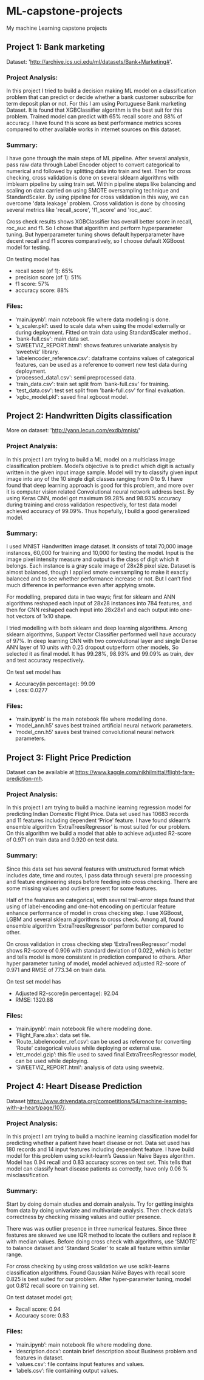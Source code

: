 # ML-capstone-projects
My machine Learning capstone projects

## Project 1: Bank marketing 
Dataset: 'http://archive.ics.uci.edu/ml/datasets/Bank+Marketing#'.
### Project Analysis:
In this project I tried to build a decision making ML model on a classification problem that can predict or decide whether a bank customer subscribe for term deposit plan or not. For this I am using Portuguese Bank marketing Dataset. It is found that XGBClassifier algorithm is the best suit for this problem. Trained model can predict with 65% recall score and 88% of accuracy. I have found this score as best performance metrics scores compared to other available works in internet sources on this dataset.
### Summary:
I have gone through the main steps of ML pipeline. After several analysis, pass raw data through Label Encoder object to convert categorical to numerical and followed by splitting data into train and test. Then for cross checking, cross validation is done on several sklearn algorithms with imblearn pipeline by using train set. Within pipeline steps like balancing and scaling on data carried on using SMOTE oversampling technique and StandardScaler. By using pipeline for cross validation in this way, we can overcome 'data leakage' problem. Cross validation is done by choosing several metrics like 'recall_score', 'f1_score' and 'roc_auc'.

Cross check results shows XGBClassifier has overall better score in recall, roc_auc and f1. So I chose that algorithm and perform hyperparameter tuning. But hyperparameter tuning shows default hyperparameter have decent recall and f1 scores comparatively, so I choose default XGBoost model for testing. 

On testing model has
- recall score (of 1): 65%
- precision score (of 1): 51%
- f1 score: 57%
- accuracy score: 88%
### Files:
-	‘main.ipynb’: main notebook file where data modeling  is done.
-	‘s_scaler.pkl’: used to scale data when using the model externally or during deployment. Fitted on train data using StandardScaler method..
-	'bank-full.csv': main data set.
-	‘SWEETVIZ_REPORT.html’: shows features univariate analysis by ‘sweetviz’ library.
-	'labelencoder_reference.csv': dataframe contains values of categorical features, can be used as a reference to convert new test data during deployment.
-	'processed_data1.csv': semi preprocessed data.
-	'train_data.csv': train set split from 'bank-full.csv' for training.
-	'test_data.csv': test set split from 'bank-full.csv' for final evaluation.
-	‘xgbc_model.pkl': saved final xgboost model.



## Project 2: Handwritten Digits classification
More on dataset: 'http://yann.lecun.com/exdb/mnist/' 
### Project Analysis:
In this project I am trying to build a ML model on a multiclass image classification problem. Model’s objective is to predict which digit is actually written in the given input image sample. Model will try to classify given input image into any of the 10 single digit classes ranging from 0 to 9. I have found that deep learning approach is good for this problem, and more over it is computer vision related Convolutional neural network address best. By using Keras CNN, model got maximum 99.28% and 98.93% accuracy during training and cross validation respectively, for test data model achieved accuracy of 99.09%. Thus hopefully, I build  a good generalized model.
### Summary:
I used MNIST Handwritten image dataset. It consists of total 70,000 image instances, 60,000 for training and 10,000 for testing the model. Input is the image pixel intensity measure and output is the class of digit which it belongs. Each instance is a gray scale image of 28x28 pixel size. Dataset is almost balanced, though I applied smote oversampling to make it exactly balanced and to see whether performance increase or not. But I can’t find much difference in performance even after applying smote.

For modelling, prepared data in two ways; first for sklearn and ANN algorithms reshaped each input of 28x28 instances into 784 features, and then for CNN reshaped each input into 28x28x1 and each output into one-hot vectors of 1x10 shape.

I tried modelling with both sklearn and deep learning algorithms. Among sklearn algorithms, Support Vector Classifier performed well have accuracy of 97%. In deep learning CNN with two convolutional layer and single Dense ANN layer of 10 units with 0.25 dropout outperform other models, So selected it as final model. It has 99.28%, 98.93% and 99.09% as train, dev and test accuracy respectively.

On test set model has
- Accuracy(in percentage):  99.09
- Loss: 0.0277
### Files:
-	‘main.ipynb’ is the main notebook file where modelling done.
-	‘model_ann.h5’ saves best trained artificial neural network parameters. 
-	‘model_cnn.h5’ saves best trained convolutional neural network parameters.



## Project 3: Flight Price Prediction
Dataset can be available at https://www.kaggle.com/nikhilmittal/flight-fare-prediction-mh.
### Project Analysis:
In this project I am trying to build a machine learning regression model for predicting Indian Domestic Flight Price. Data set used has 10683 records and 11 features including dependent ‘Price’ feature. I have found sklearn’s ensemble algorithm ‘ExtraTreesRegressor’ is most suited for our problem. On this algorithm we build a model that able to achieve adjusted R2-score of 0.971 on train data and 0.920 on test data. 
### Summary:
Since this data set has several features with unstructured format which includes date, time and routes, I pass data through several pre processing and feature engineering steps before feeding into cross checking. There are some missing values and outliers present for some features.

Half of the features are categorical, with several trail-error steps found that using of label-encoding and one-hot encoding on perticular feature enhance performance of model in cross checking step. I use XGBoost, LGBM and several sklearn algorithms to cross check. Among all, found ensemble algorithm ‘ExtraTreesRegressor’ perform better compared to other.

On cross validation in cross checking step ‘ExtraTreesRegressor’ model shows R2-score of 0.906 with standard deviation of 0.022, which is better and tells model is more consistent in prediction compared to others. After hyper parameter tuning of model, model achieved adjusted R2-score of 0.971 and RMSE of 773.34 on train data.

On test set model has
- Adjusted R2-score(in percentage): 92.04
- RMSE: 1320.88
### Files:
-	‘main.ipynb’: main notebook file where modeling done.
-	‘Flight_Fare.xlsx’: data set file.
-	‘Route_labelencoder_ref.csv’: can be used as reference for converting 'Route' categorical values while deploying or external use.
-	‘etr_model.gzip’: this file used to saved final ExtraTreesRegressor model, can be used while deploying.
-	'SWEETVIZ_REPORT.html': analysis of data using sweetviz.



## Project 4: Heart Disease Prediction
Dataset https://www.drivendata.org/competitions/54/machine-learning-with-a-heart/page/107/.
### Project Analysis:
In this project I am trying to build a machine learning classification model for predicting whether a patient have heart disease or not. Data set used has 180 records and 14 input features including dependent feature. I have build model for this problem using scikit-learn’s Gaussian Naïve Bayes algorithm. Model has 0.94 recall and 0.83 accuracy scores on test set. This tells that model can classify heart disease patients as correctly, have only 0.06 % misclassification. 
### Summary:
Start by doing domain studies and domain analysis. Try for getting insights from data by doing univariate and multivariate analysis. Then check data’s correctness by checking missing values and outlier presence. 

There was was outlier presence in three numerical features. Since three features are skewed we use IQR method to locate the outliers and replace it with median values. Before doing cross check with algorithms,  use ‘SMOTE’ to balance dataset and ‘Standard Scaler’ to scale all feature within similar range.

For cross checking by using cross validation we use scikit-learns classification algorithms. Found Gaussian Naïve Bayes with recall score 0.825 is best suited for our problem. After hyper-parameter tuning, model got 0.812 recall score on training set.

On test dataset model got;
-	 Recall score: 0.94
-	 Accuracy score: 0.83
### Files:
-	‘main.ipynb’: main notebook file where modeling done.
-	‘description.docx’: contain brief description about Business problem and features in dataset.
-	‘values.csv’: file contains input features and values.
-	‘labels.csv’: file containing output values.
